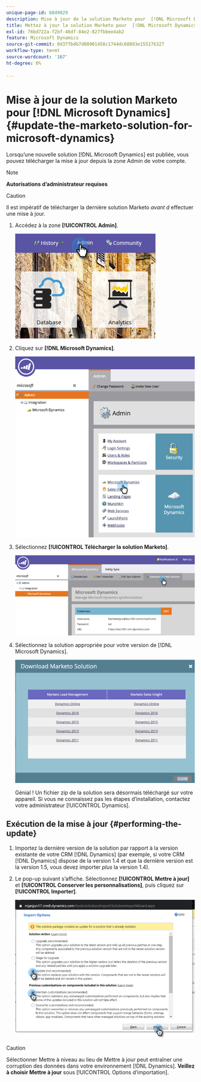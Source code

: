 ```yaml
---
unique-page-id: 6849029
description: Mise à jour de la solution Marketo pour  [!DNL Microsoft Dynamics]  - Documentation de Marketo - Documentation du produit
title: Mettez à jour la solution Marketo pour  [!DNL Microsoft Dynamics]
exl-id: 76bd722a-f2bf-46df-84e2-827fbbee4ab2
feature: Microsoft Dynamics
source-git-commit: 0d37fbdb7d08901458c1744dc68893e155176327
workflow-type: tm+mt
source-wordcount: '167'
ht-degree: 0%

---
```


# Mise à jour de la solution Marketo pour [!DNL Microsoft Dynamics] {#update-the-marketo-solution-for-microsoft-dynamics}

Lorsqu’une nouvelle solution [!DNL Microsoft Dynamics] est publiée, vous pouvez télécharger la mise à jour depuis la zone Admin de votre compte.

>[!NOTE]
>
>**Autorisations d’administrateur requises**

>[!CAUTION]
>
>Il est impératif de télécharger la dernière solution Marketo _avant d_ effectuer une mise à jour.

1. Accédez à la zone **[!UICONTROL Admin]**.

   ![](assets/admin.png)

1. Cliquez sur **[!DNL Microsoft Dynamics]**.

   ![](assets/image2015-3-16-10-3a51-3a25.png)

1. Sélectionnez **[!UICONTROL Télécharger la solution Marketo]**.

   ![](assets/image2015-3-16-10-3a52-3a1.png)

1. Sélectionnez la solution appropriée pour votre version de [!DNL Microsoft Dynamics].

   ![](assets/msd-online.png)

   Génial ! Un fichier zip de la solution sera désormais téléchargé sur votre appareil. Si vous ne connaissez pas les étapes d’installation, contactez votre administrateur [!UICONTROL Dynamics].

## Exécution de la mise à jour {#performing-the-update}

1. Importez la dernière version de la solution par rapport à la version existante de votre CRM [!DNL Dynamics] (par exemple, si votre CRM [!DNL Dynamics] dispose de la version 1.4 et que la dernière version est la version 1.5, vous devez importer _plus_ la version 1.4).

1. Le pop-up suivant s’affiche. Sélectionnez **[!UICONTROL Mettre à jour]** et **[!UICONTROL Conserver les personnalisations]**, puis cliquez sur **[!UICONTROL Importer]**.

   ![](assets/update-the-marketo-solution-for-microsoft-dynamics-5.png)

>[!CAUTION]
>
>Sélectionner Mettre à niveau au lieu de Mettre à jour peut entraîner une corruption des données dans votre environnement [!DNL Dynamics]. **Veillez à choisir Mettre à jour** sous [!UICONTROL Options d’importation].
